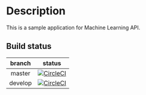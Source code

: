 
# Description

This is a sample application for Machine Learning API.

## Build status
| branch | status |
|:--:|:--:|
| master | [![CircleCI](https://circleci.com/gh/keng000/ml_ops_sample/tree/master.svg?style=svg)](https://circleci.com/gh/keng000/ml_ops_sample/tree/master) |
| develop | [![CircleCI](https://circleci.com/gh/keng000/ml_ops_sample/tree/develop.svg?style=svg)](https://circleci.com/gh/keng000/ml_ops_sample/tree/develop) |
